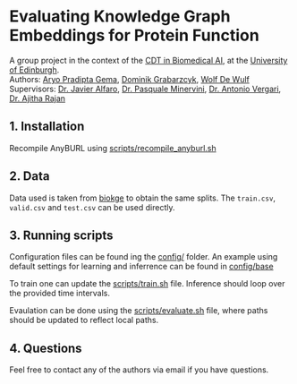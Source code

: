 # Evaluating Knowledge Graph Embeddings for Protein Function
A group project in the context of the [CDT in Biomedical AI](https://web.inf.ed.ac.uk/cdt/biomedical-ai), at the [University of Edinburgh](https://www.ed.ac.uk/).  
Authors: [Aryo Pradipta Gema](https://aryopg.github.io/), [Dominik Grabarzcyk](https://www.linkedin.com/in/dominik-grabarczyk/), [Wolf De Wulf](https://wolfdewulf.eu)   
Supervisors: [Dr. Javier Alfaro](https://www.proteogenomics.ca/), [Dr. Pasquale Minervini](https://neuralnoise.com/), [Dr. Antonio Vergari](http://nolovedeeplearning.com/), [Dr. Ajitha Rajan](https://homepages.inf.ed.ac.uk/arajan/) 

## 1. Installation
Recompile AnyBURL using [scripts/recompile_anyburl.sh](./scripts/recompile_anyburl.sh)

## 2. Data
Data used is taken from [biokge](https://git.ecdf.ed.ac.uk/s2412861/biokge/) to obtain the same splits. The `train.csv`, `valid.csv` and `test.csv` can be used directly.

## 3. Running scripts
Configuration files can be found ing the [config/](./config) folder. An example using default settings for learning and inferrence can be found in [config/base](./config/base)

To train one can update the [scripts/train.sh](./scripts/train.sh) file. Inference should loop over the provided time intervals.

Evaulation can be done using the [scripts/evaluate.sh](./scripts/evaluate.sh) file, where paths should be updated to reflect local paths.

## 4. Questions
Feel free to contact any of the authors via email if you have questions. 
